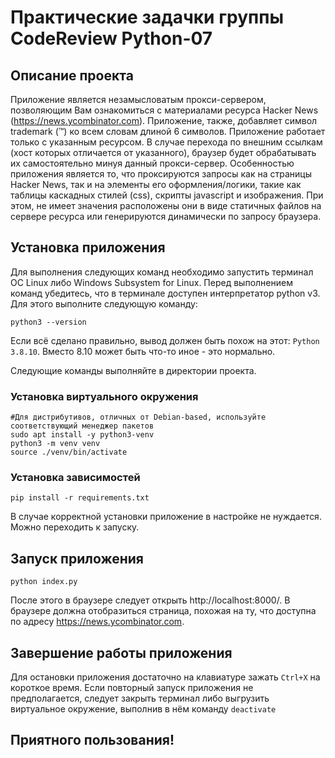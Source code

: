 # Практические задачки группы CodeReview Python-07

## Описание проекта
Приложение является незамысловатым прокси-сервером, позволяющим Вам ознакомиться с материалами ресурса Hacker News (https://news.ycombinator.com). Приложение, также, добавляет символ trademark (™) ко всем словам длиной 6 символов.
Приложение работает только с указанным ресурсом. В случае перехода по внешним ссылкам (хост которых отличается от указанного), браузер будет обрабатывать их самостоятельно минуя данный прокси-сервер.
Особенностью приложения является то, что проксируются запросы как на страницы Hacker News, так и на элементы его оформления/логики, такие как таблицы каскадных стилей (css), скрипты javascript и изображения. При этом, не имеет значения расположены они в виде статичных файлов на сервере ресурса или генерируются динамически по запросу браузера. 

## Установка приложения
Для выполнения следующих команд необходимо запустить терминал ОС Linux либо Windows Subsystem for Linux.
Перед выполнением команд убедитесь, что в терминале доступен интерпретатор python v3. Для этого выполните следующую команду:
```
python3 --version
```
Если всё сделано правильно, вывод должен быть похож на этот: `Python 3.8.10`. Вместо 8.10 может быть что-то иное - это нормально.

Следующие команды выполняйте в директории проекта.
### Установка виртуального окружения
```
#Для дистрибутивов, отличных от Debian-based, используйте соответствующий менеджер пакетов
sudo apt install -y python3-venv 
python3 -m venv venv
source ./venv/bin/activate
```
### Установка зависимостей
```
pip install -r requirements.txt
```
В случае корректной установки приложение в настройке не нуждается. Можно переходить к запуску. 

## Запуск приложения
```
python index.py
```
После этого в браузере следует открыть http://localhost:8000/. В браузере должна отобразиться страница, похожая на ту, что доступна по адресу https://news.ycombinator.com.

## Завершение работы приложения
Для остановки приложения достаточно на клавиатуре зажать `Ctrl+X` на короткое время. Если повторный запуск приложения не предполагается, следует закрыть терминал либо выгрузить виртуальное окружение, выполнив в нём команду `deactivate`

## Приятного пользования!